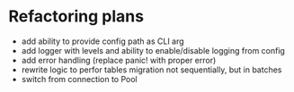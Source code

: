# Refactoring plans

- add ability to provide config path as CLI arg
- add logger with levels and ability to enable/disable logging from config
- add error handling (replace panic! with proper error)
- rewrite logic to perfor tables migration not sequentially, but in batches
- switch from connection to Pool
